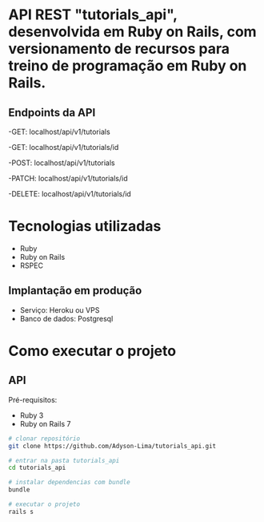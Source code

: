 # API REST "tutorials_api", desenvolvida em Ruby on Rails, com versionamento de recursos para treino de programação em Ruby on Rails.

## Endpoints da API
-GET: localhost/api/v1/tutorials

-GET: localhost/api/v1/tutorials/id

-POST: localhost/api/v1/tutorials

-PATCH: localhost/api/v1/tutorials/id

-DELETE: localhost/api/v1/tutorials/id

# Tecnologias utilizadas

- Ruby
- Ruby on Rails
- RSPEC

## Implantação em produção
- Serviço: Heroku ou VPS
- Banco de dados: Postgresql

# Como executar o projeto

## API
Pré-requisitos:

- Ruby 3
- Ruby on Rails 7

```bash
# clonar repositório
git clone https://github.com/Adyson-Lima/tutorials_api.git

# entrar na pasta tutorials_api
cd tutorials_api

# instalar dependencias com bundle
bundle

# executar o projeto
rails s
```
